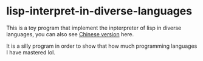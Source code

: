 # lisp-interpret-in-diverse-languages

This is a toy program that implement the inpterpreter of lisp in diverse languages, you can also see [Chinese version](README-zh.md) here.

It is a silly program in order to show that how much programming languages I have mastered lol.
